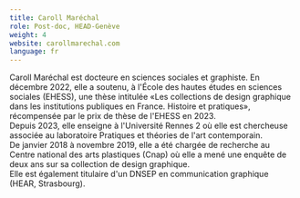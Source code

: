 ```yaml
---
title: Caroll Maréchal
role: Post-doc, HEAD-Genève
weight: 4
website: carollmarechal.com
language: fr
---
```

Caroll Maréchal est docteure en sciences sociales et graphiste. En décembre 2022, elle a soutenu, à l'École des hautes études en sciences sociales (EHESS), une thèse intitulée «Les collections de design graphique dans les institutions publiques en France. Histoire et pratiques», récompensée par le prix de thèse de l'EHESS en 2023. \
Depuis 2023, elle enseigne à l'Université Rennes 2 où elle est chercheuse associée au laboratoire Pratiques et théories de l'art contemporain.  \
De janvier 2018 à novembre 2019, elle a été chargée de recherche au Centre national des arts plastiques (Cnap) où elle a mené une enquête de deux ans sur sa collection de design graphique. \
Elle est également titulaire d'un DNSEP en communication graphique (HEAR, Strasbourg).
